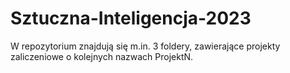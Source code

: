 # Sztuczna-Inteligencja-2023
W repozytorium znajdują się m.in. 3 foldery, zawierające projekty zaliczeniowe o kolejnych nazwach ProjektN.

